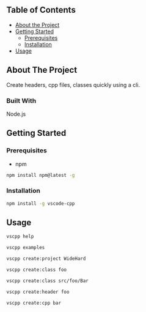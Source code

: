 ## Table of Contents

- [About the Project](#about-the-project)
- [Getting Started](#getting-started)
  - [Prerequisites](#prerequisites)
  - [Installation](#installation)
- [Usage](#usage)

<!-- ABOUT THE PROJECT -->

## About The Project

Create headers, cpp files, classes quickly using a cli.

### Built With

Node.js

<!-- GETTING STARTED -->

## Getting Started

### Prerequisites

- npm

```sh
npm install npm@latest -g
```

### Installation

```sh
npm install -g vscode-cpp
```

<!-- USAGE EXAMPLES -->

## Usage

```sh
vscpp help
```

```sh
vscpp examples
```

```sh
vscpp create:project WideHard
```

```sh
vscpp create:class foo
```

```sh
vscpp create:class src/foo/Bar
```

```sh
vscpp create:header foo
```

```sh
vscpp create:cpp bar
```
